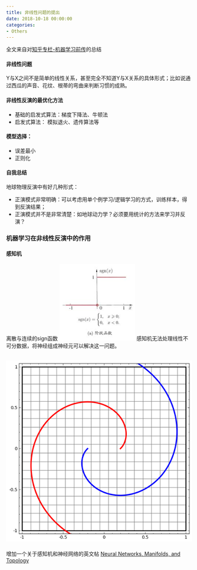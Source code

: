 ```yaml
---
title: 非线性问题的提出
date: 2018-10-18 00:00:00
categories:
- Others
---
```

全文来自对[知乎专栏-机器学习前传](https://zhuanlan.zhihu.com/p/31791024)的总结
#### 非线性问题
Y与X之间不是简单的线性关系，甚至完全不知道Y与X关系的具体形式；比如说通过西瓜的声音、花纹、根蒂的弯曲来判断习惯的成熟。
#### 非线性反演的最优化方法
- 基础的启发式算法：梯度下降法、牛顿法
- 启发式算法： 模拟退火、遗传算法等
#### 模型选择：
- 误差最小
- 正则化
#### 自我总结
地球物理反演中有好几种形式：
- 正演模式非常明确：可以考虑用单个例学习/逻辑学习的方式，训练样本，得到反演结果；
- 正演模式并不是非常清楚：如地球动力学？必须要用统计的方法来学习并反演？
### 机器学习在非线性反演中的作用
#### 感知机
离散与连续的sign函数
![sign函数](/imags/7955445-5c71244c12960a84.png)
感知机无法处理线性不可分数据，将神经组成神经元可以解决这一问题。



![空间变换](/imags/7955445-3576e3ef4c1109f6.gif)
---
增加一个关于感知机和神经网络的英文帖
[Neural Networks, Manifolds, and Topology](http://colah.github.io/posts/2014-03-NN-Manifolds-Topology/)
